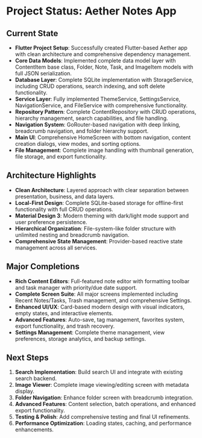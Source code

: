 # Project Status: Aether Notes App

## Current State

- **Flutter Project Setup**: Successfully created Flutter-based Aether app with clean architecture and comprehensive dependency management.
- **Core Data Models**: Implemented complete data model layer with ContentItem base class, Folder, Note, Task, and ImageItem models with full JSON serialization.
- **Database Layer**: Complete SQLite implementation with StorageService, including CRUD operations, search indexing, and soft delete functionality.
- **Service Layer**: Fully implemented ThemeService, SettingsService, NavigationService, and FileService with comprehensive functionality.
- **Repository Pattern**: Complete ContentRepository with CRUD operations, hierarchy management, search capabilities, and file handling.
- **Navigation System**: GoRouter-based navigation with deep linking, breadcrumb navigation, and folder hierarchy support.
- **Main UI**: Comprehensive HomeScreen with bottom navigation, content creation dialogs, view modes, and sorting options.
- **File Management**: Complete image handling with thumbnail generation, file storage, and export functionality.

## Architecture Highlights

- **Clean Architecture**: Layered approach with clear separation between presentation, business, and data layers.
- **Local-First Design**: Complete SQLite-based storage for offline-first functionality with full CRUD operations.
- **Material Design 3**: Modern theming with dark/light mode support and user preference persistence.
- **Hierarchical Organization**: File-system-like folder structure with unlimited nesting and breadcrumb navigation.
- **Comprehensive State Management**: Provider-based reactive state management across all services.

## Major Completions

- **Rich Content Editors**: Full-featured note editor with formatting toolbar and task manager with priority/due date support.
- **Complete Screen Suite**: All major screens implemented including Recent Notes/Tasks, Trash management, and comprehensive Settings.
- **Enhanced UI/UX**: Card-based modern design with visual indicators, empty states, and interactive elements.
- **Advanced Features**: Auto-save, tag management, favorites system, export functionality, and trash recovery.
- **Settings Management**: Complete theme management, view preferences, storage analytics, and backup settings.

## Next Steps

1. **Search Implementation**: Build search UI and integrate with existing search backend.
2. **Image Viewer**: Complete image viewing/editing screen with metadata display.
3. **Folder Navigation**: Enhance folder screen with breadcrumb integration.
4. **Advanced Features**: Content selection, batch operations, and enhanced export functionality.
5. **Testing & Polish**: Add comprehensive testing and final UI refinements.
6. **Performance Optimization**: Loading states, caching, and performance enhancements.